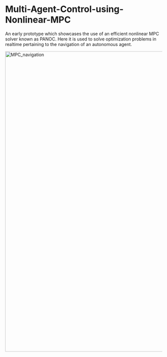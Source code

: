 # Multi-Agent-Control-using-Nonlinear-MPC
An early prototype which showcases the use of an efficient nonlinear MPC solver known as PANOC. Here it is used to solve optimization problems in realtime pertaining to the navigation of an autonomous agent.

<img width="961" alt="MPC_navigation" src="https://user-images.githubusercontent.com/95622570/163326251-b0fbf96d-81ee-4f95-8026-e38980bfb472.png">
